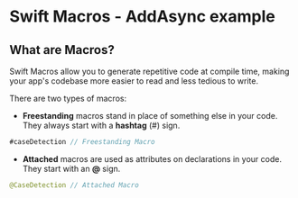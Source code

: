 # Swift Macros - AddAsync example
## What are Macros?
Swift Macros allow you to generate repetitive code at compile time, making your app's codebase more easier to read and less tedious to write.

There are two types of macros: 
* **Freestanding** macros stand in place of something else in your code. They always start with a **hashtag** (#) sign. 
```swift
#caseDetection // Freestanding Macro
```
* **Attached** macros are used as attributes on declarations in your code. They start with an **@** sign.
```swift
@CaseDetection // Attached Macro
```
